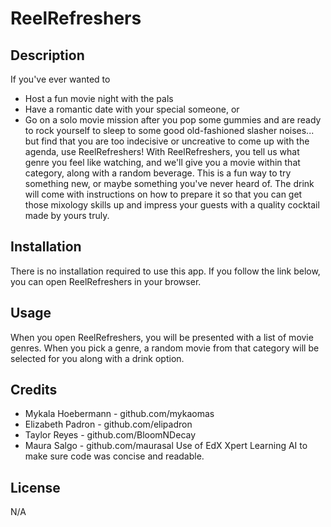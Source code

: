 # ReelRefreshers

## Description

If you've ever wanted to 
* Host a fun movie night with the pals 
* Have a romantic date with your special someone, or 
* Go on a solo movie mission after you pop some gummies and are ready to rock yourself to sleep to some good old-fashioned slasher noises...
but find that you are too indecisive or uncreative to come up with the agenda, use ReelRefreshers! With ReelRefreshers, you tell us what genre you feel like watching, and we'll give you a movie within that category, along with a random beverage. This is a fun way to try something new, or maybe something you've never heard of. The drink will come with instructions on how to prepare it so that you can get those mixology skills up and impress your guests with a quality cocktail made by yours truly.


## Installation

There is no installation required to use this app. If you follow the link below, you can open ReelRefreshers in your browser.

## Usage

When you open ReelRefreshers, you will be presented with a list of movie genres. When you pick a genre, a random movie from that category will be selected for you along with a drink option.  

## Credits

* Mykala Hoebermann - github.com/mykaomas
* Elizabeth Padron - github.com/elipadron
* Taylor Reyes - github.com/BloomNDecay
* Maura Salgo - github.com/maurasal
Use of EdX Xpert Learning AI to  make sure code was concise and readable.

## License
N/A